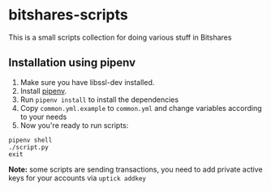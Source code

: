bitshares-scripts
=================

This is a small scripts collection for doing various stuff in Bitshares

Installation using pipenv
-------------------------

1. Make sure you have libssl-dev installed.
2. Install [pipenv](https://docs.pipenv.org/).
3. Run `pipenv install` to install the dependencies
4. Copy `common.yml.example` to `common.yml` and change variables according to your needs
5. Now you're ready to run scripts:

```
pipenv shell
./script.py
exit
```

**Note:** some scripts are sending transactions, you need to add private active keys for your accounts via `uptick addkey`
